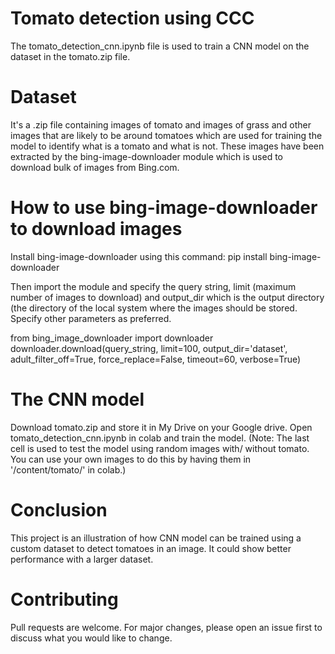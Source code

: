 # Tomato detection using CCC
The tomato_detection_cnn.ipynb file is used to train a CNN model on the dataset in the tomato.zip file.

# Dataset
It's a .zip file containing images of tomato and images of grass and other images that are likely to be around tomatoes which are used for training the model to identify what is a tomato and what is not. These images have been extracted by the bing-image-downloader module which is used to download bulk of images from Bing.com.

# How to use bing-image-downloader to download images
Install bing-image-downloader using this command:
pip install bing-image-downloader

Then import the module and specify the query string, limit (maximum number of images to download) and output_dir which is the output directory (the directory of the local system where the images should be stored. Specify other parameters as preferred. 

from bing_image_downloader import downloader
downloader.download(query_string, limit=100,  output_dir='dataset', adult_filter_off=True, force_replace=False, timeout=60, verbose=True)

# The CNN model
Download tomato.zip and store it in My Drive on your Google drive.
Open tomato_detection_cnn.ipynb in colab and train the model. 
(Note: The last cell is used to test the model using random images with/ without tomato. You can use your own images to do this by having them in '/content/tomato/' in colab.)

# Conclusion
This project is an illustration of how CNN model can be trained using a custom dataset to detect tomatoes in an image. It could show better performance with a larger dataset.

# Contributing
Pull requests are welcome. For major changes, please open an issue first to discuss what you would like to change.
